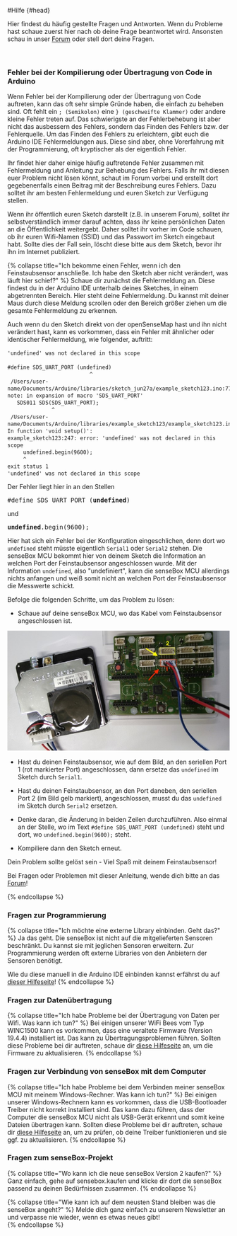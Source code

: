 #Hilfe {#head}
<div class="description">
Hier findest du häufig gestellte Fragen und Antworten. Wenn du Probleme hast schaue zuerst hier nach ob deine Frage beantwortet wird. Ansonsten schau in unser <a href="https://forum.sensebox.de/">Forum</a> oder stell dort deine Fragen.</div>
<div class="line">
    <br>
    <br>
</div>

### Fehler bei der Kompilierung oder Übertragung von Code in Arduino

Wenn Fehler bei der Kompilierung oder der Übertragung von Code auftreten, kann das oft sehr simple Gründe haben, die einfach zu beheben sind. Oft fehlt ein `; (Semikolon)` eine `} (geschweifte Klammer)` oder andere kleine Fehler treten auf. Das schwierigste an der Fehlerbehebung ist aber nicht das ausbessern des Fehlers, sondern das Finden des Fehlers bzw. der Fehlerquelle. Um das Finden des Fehlers zu erleichtern, gibt euch die Arduino IDE Fehlermeldungen aus. 
Diese sind aber, ohne Vorerfahrung mit der Programmierung, oft kryptischer als der eigentlich Fehler.

Ihr findet hier daher einige häufig auftretende Fehler zusammen mit Fehlermeldung und Anleitung zur Behebung des Fehlers. Falls ihr mit diesen euer Problem nicht lösen könnt, schaut im Forum vorbei und erstellt dort gegebenenfalls einen Beitrag mit der Beschreibung eures Fehlers. Dazu solltet ihr am besten Fehlermeldung und euren Sketch zur Verfügung stellen. 

<div class="box_info">
    <i class="fa fa-info fa-fw" aria-hidden="true" style="color: #42acf3;"></i>
   Wenn ihr öffentlich euren Sketch darstellt (z.B. in unserem Forum), solltet ihr selbstverständlich immer darauf achten, dass ihr keine persönlichen Daten an die Öffentlichkeit weitergebt. Daher solltet ihr vorher im Code schauen, ob ihr euren Wifi-Namen (SSID) und das Passwort im Sketch eingebaut habt. Sollte dies der Fall sein, löscht diese bitte aus dem Sketch, bevor ihr ihn im Internet publiziert.
</div>

{% collapse title="Ich bekomme einen Fehler, wenn ich den Feinstaubsensor anschließe. Ich habe den Sketch aber nicht verändert, was läuft hier schief?" %}
Schaue dir zunächst die Fehlermeldung an. Diese findest du in der Arduino IDE unterhalb deines Sketches, in einem abgetrennten Bereich. Hier steht deine Fehlermeldung. Du kannst mit deiner Maus durch diese Meldung scrollen oder den Bereich größer ziehen um die gesamte Fehlermeldung zu erkennen.

Auch wenn du den Sketch direkt von der openSenseMap hast und ihn nicht verändert hast, kann es vorkommen, dass ein Fehler mit ähnlicher oder identischer Fehlermeldung, wie folgender, auftritt:

```arduino
'undefined' was not declared in this scope
   
#define SDS_UART_PORT (undefined)
                          ^
 /Users/user-name/Documents/Arduino/libraries/sketch_jun27a/example_sketch123.ino:77:12: note: in expansion of macro 'SDS_UART_PORT'
   SDS011 SDS(SDS_UART_PORT);
              ^
 /Users/user-name/Documents/Arduino/libraries/example_sketch123/example_sketch123.ino: In function 'void setup()':
example_sketch123:247: error: 'undefined' was not declared in this scope
     undefined.begin(9600);
     ^
exit status 1
'undefined' was not declared in this scope
```

Der Fehler liegt hier in an den Stellen
<pre>#define SDS_UART_PORT (<b>undefined</b>)</pre>
und
<pre><b>undefined</b>.begin(9600);</pre>

Hier hat sich ein Fehler bei der Konfiguration eingeschlichen, denn dort wo `undefined` steht müsste eigentlich `Serial1` oder `Serial2` stehen. Die senseBox MCU bekommt hier von deinem Sketch die Information an welchen Port der Feinstaubsensor angeschlossen wurde. Mit der Information `undefined`, also "undefiniert", kann die senseBox MCU allerdings nichts anfangen und weiß somit nicht an welchen Port der Feinstaubsensor die Messwerte schickt. 

Befolge die folgenden Schritte, um das Problem zu lösen:

- Schaue auf deine senseBox MCU, wo das Kabel vom Feinstaubsensor angeschlossen ist.

![Schau nach, an welchem der beiden farbig markierten Ports du deinen Feinstaub Sensor angeschlossen hast](https://github.com/sensebox/resources/raw/master/gitbook_pictures/feinstaub_serial_port.jpg)

- Hast du deinen Feinstaubsensor, wie auf dem Bild, an den seriellen Port 1 (rot markierter Port) angeschlossen, dann ersetze das `undefined` im Sketch durch `Serial1`. 

- Hast du deinen Feinstaubsensor, an den Port daneben, den seriellen Port 2 (im Bild gelb markiert), angeschlossen, musst du das `undefined` im Sketch durch `Serial2` ersetzen. 

- Denke daran, die Änderung in beiden Zeilen durchzuführen. Also einmal an der Stelle, wo im Text `#define SDS_UART_PORT (undefined)` steht und dort, wo `undefined.begin(9600);` steht.

- Kompiliere dann den Sketch erneut. 

Dein Problem sollte gelöst sein - Viel Spaß mit deinem Feinstaubsensor! 

Bei Fragen oder Problemen mit dieser Anleitung, wende dich bitte an das [Forum](https://forum.sensebox.de)!

{% endcollapse %}


### Fragen zur Programmierung
{% collapse title="Ich möchte eine externe Library einbinden. Geht das?" %}
Ja das geht. Die senseBox ist nicht auf die mitgelieferten Sensoren beschränkt. Du kannst sie mit jeglichen Sensoren erweitern. Zur Programmierung werden oft externe Libraries von den Anbietern der Sensoren benötigt. 

Wie du diese manuell in die Arduino IDE einbinden kannst erfährst du auf [dieser Hilfeseite](add-external-libraries.md)!
{% endcollapse %}


### Fragen zur Datenübertragung

{% collapse title="Ich habe Probleme bei der Übertragung von Daten per Wifi. Was kann ich tun?" %}
Bei einigen unserer WiFi Bees vom Typ WINC1500 kann es vorkommen, dass eine veraltete Firmware (Version 19.4.4) installiert ist. Das kann zu Übertragungsproblemen führen. Sollten diese Probleme bei dir auftreten, schaue dir [diese Hilfeseite](additional-info.md) an, um die Firmware zu aktualisieren.
{% endcollapse %}

### Fragen zur Verbindung von senseBox mit dem Computer

{% collapse title="Ich habe Probleme bei dem Verbinden meiner senseBox MCU mit meinem Windows-Rechner. Was kann ich tun?" %}
Bei einigen unserer Windows-Rechnern kann es vorkommen, dass die USB-Bootloader Treiber nicht korrekt installiert sind. Das kann dazu führen, dass der Computer die senseBox MCU nicht als USB-Gerät erkennt und somit keine Dateien übertragen kann. Sollten diese Probleme bei dir auftreten, schaue dir [diese Hilfeseite](win-boot-help.md) an, um zu prüfen, ob deine Treiber funktionieren und sie ggf. zu aktualisieren.
{% endcollapse %}


### Fragen zum senseBox-Projekt

{% collapse title="Wo kann ich die neue senseBox Version 2 kaufen?" %}
Ganz einfach, gehe auf sensebox.kaufen und klicke dir dort die senseBox passend zu deinen Bedürfnissen zusammen.
{% endcollapse %}


{% collapse title="Wie kann ich auf dem neusten Stand bleiben was die senseBox angeht?" %}
Melde dich ganz einfach zu unserem Newsletter an und verpasse nie wieder, wenn es etwas neues gibt!     
{% endcollapse %}
